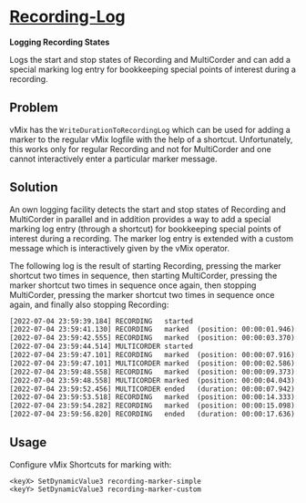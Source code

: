 
[Recording-Log](recording-log.vb)
=================================

**Logging Recording States**

Logs the start and stop states of Recording and MultiCorder and can add
a special marking log entry for bookkeeping special points of interest
during a recording.

Problem
-------

vMix has the `WriteDurationToRecordingLog` which can be used for adding
a marker to the regular vMix logfile with the help of a shortcut.
Unfortunately, this works only for regular Recording and not for
MultiCorder and one cannot interactively enter a particular marker
message.

Solution
--------

An own logging facility detects the start and stop states of Recording
and MultiCorder in parallel and in addition provides a way to add a
special marking log entry (through a shortcut) for bookkeeping special
points of interest during a recording. The marker log entry is extended
with a custom message which is interactively given by the vMix operator.

The following log is the result of starting Recording, pressing the
marker shortcut two times in sequence, then starting MultiCorder,
pressing the marker shortcut two times in sequence once again, then
stopping MultiCorder, pressing the marker shortcut two times in sequence
once again, and finally also stopping Recording:

```txt
[2022-07-04 23:59:39.184] RECORDING   started
[2022-07-04 23:59:41.130] RECORDING   marked  (position: 00:00:01.946): slip of the tongue
[2022-07-04 23:59:42.555] RECORDING   marked  (position: 00:00:03.370): slip of the tongue
[2022-07-04 23:59:44.514] MULTICORDER started
[2022-07-04 23:59:47.101] RECORDING   marked  (position: 00:00:07.916): slip of the tongue
[2022-07-04 23:59:47.101] MULTICORDER marked  (position: 00:00:02.586): slip of the tongue
[2022-07-04 23:59:48.558] RECORDING   marked  (position: 00:00:09.373): problem with slides
[2022-07-04 23:59:48.558] MULTICORDER marked  (position: 00:00:04.043): slip of the tongue
[2022-07-04 23:59:52.456] MULTICORDER ended   (duration: 00:00:07.942)
[2022-07-04 23:59:53.518] RECORDING   marked  (position: 00:00:14.333): slip of the tongue
[2022-07-04 23:59:54.282] RECORDING   marked  (position: 00:00:15.098): slip of the tongue
[2022-07-04 23:59:56.820] RECORDING   ended   (duration: 00:00:17.636)
```

Usage
-----

Configure vMix Shortcuts for marking with:

    <keyX> SetDynamicValue3 recording-marker-simple
    <keyY> SetDynamicValue3 recording-marker-custom

